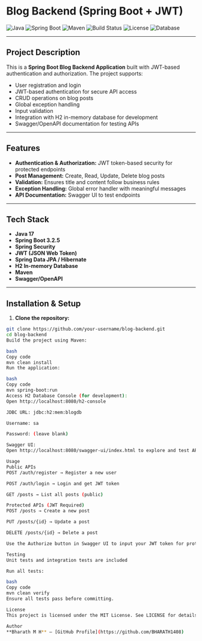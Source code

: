 # Blog Backend (Spring Boot + JWT)

![Java](https://img.shields.io/badge/Java-17-blue?logo=java)
![Spring Boot](https://img.shields.io/badge/Spring_Boot-3.2.5-green?logo=springboot)
![Maven](https://img.shields.io/badge/Maven-3.9.3-orange?logo=apachemaven)
![Build Status](https://img.shields.io/badge/Build-Success-brightgreen)
![License](https://img.shields.io/badge/License-MIT-yellow)
![Database](https://img.shields.io/badge/Database-H2-blue)

---

## Project Description

This is a **Spring Boot Blog Backend Application** built with JWT-based authentication and authorization. The project supports:

- User registration and login
- JWT-based authentication for secure API access
- CRUD operations on blog posts
- Global exception handling
- Input validation
- Integration with H2 in-memory database for development
- Swagger/OpenAPI documentation for testing APIs

---

## Features

- **Authentication & Authorization:** JWT token-based security for protected endpoints  
- **Post Management:** Create, Read, Update, Delete blog posts  
- **Validation:** Ensures title and content follow business rules  
- **Exception Handling:** Global error handler with meaningful messages  
- **API Documentation:** Swagger UI to test endpoints

---

## Tech Stack

- **Java 17**  
- **Spring Boot 3.2.5**  
- **Spring Security**  
- **JWT (JSON Web Token)**  
- **Spring Data JPA / Hibernate**  
- **H2 In-memory Database**  
- **Maven**  
- **Swagger/OpenAPI**  

---

## Installation & Setup

1. **Clone the repository:**

```bash
git clone https://github.com/your-username/blog-backend.git
cd blog-backend
Build the project using Maven:

bash
Copy code
mvn clean install
Run the application:

bash
Copy code
mvn spring-boot:run
Access H2 Database Console (for development):
Open http://localhost:8080/h2-console

JDBC URL: jdbc:h2:mem:blogdb

Username: sa

Password: (leave blank)

Swagger UI:
Open http://localhost:8080/swagger-ui/index.html to explore and test APIs.

Usage
Public APIs
POST /auth/register → Register a new user

POST /auth/login → Login and get JWT token

GET /posts → List all posts (public)

Protected APIs (JWT Required)
POST /posts → Create a new post

PUT /posts/{id} → Update a post

DELETE /posts/{id} → Delete a post

Use the Authorize button in Swagger UI to input your JWT token for protected APIs.

Testing
Unit tests and integration tests are included

Run all tests:

bash
Copy code
mvn clean verify
Ensure all tests pass before committing.

License
This project is licensed under the MIT License. See LICENSE for details.

Author
**Bharath M H** – [GitHub Profile](https://github.com/BHARATH1408)

